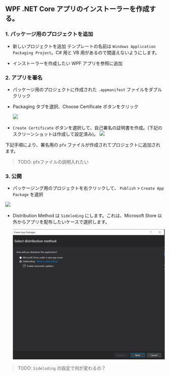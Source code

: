 ## WPF .NET Core アプリのインストーラーを作成する。



### 1. パッケージ用のプロジェクトを追加

- 新しいプロジェクトを追加
  テンプレートの名前は `Windows Application Packaging Project`。C# 用と VB 用があるので間違えないようにします。

- インストーラーを作成したい WPF アプリを参照に追加

### 2. アプリを署名

- パッケージ用のプロジェクトに作成された `.appmanifest` ファイルをダブルクリック
- Packaging タブを選択、Choose Certificate ボタンをクリック

  ![](2020-01-04-12-29-26.png)

- `Create Certificate` ボタンを選択して、自己署名の証明書を作成。(下記のスクリーンショットは作成して設定済み)。
  ![](2020-01-04-12-30-54.png)


下記手順により、署名用の `pfx` ファイルが作成されてプロジェクトに追加されます。

> TODO: pfxファイルの説明入れたい

### 3. 公開

- パッケージング用のプロジェクトを右クリックして、 `Publish` > `Create App Package` を選択

![](2020-01-04-12-32-48.png)

- Distribution Method は `Sideloding` にします。これは、Microsoft Store 以外からアプリを配布したいケースで選択します。

  ![](2020-01-04-12-34-01.png)

> TODO: `Sideloding` の設定で何が変わるの？

